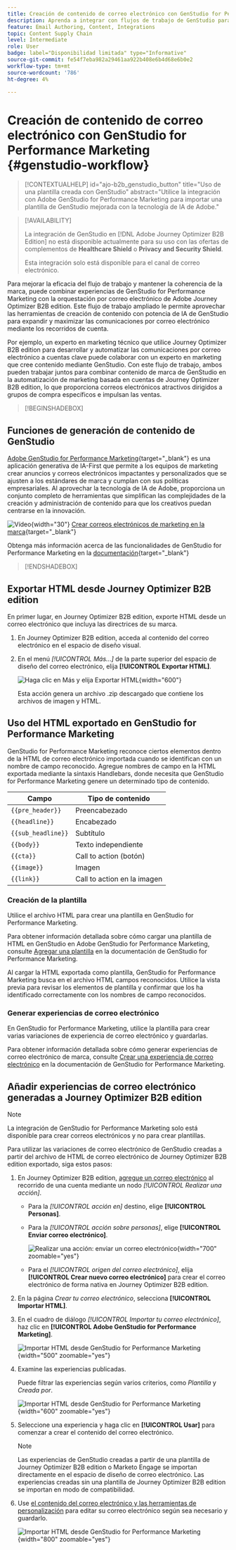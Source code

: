 ```yaml
---
title: Creación de contenido de correo electrónico con GenStudio for Performance Marketing
description: Aprenda a integrar con flujos de trabajo de GenStudio para optimizar el diseño de experiencias de correo electrónico.
feature: Email Authoring, Content, Integrations
topic: Content Supply Chain
level: Intermediate
role: User
badge: label="Disponibilidad limitada" type="Informative"
source-git-commit: fe54f7eba982a29461aa922b408e6b4d68e6b0e2
workflow-type: tm+mt
source-wordcount: '786'
ht-degree: 4%

---
```


# Creación de contenido de correo electrónico con GenStudio for Performance Marketing {#genstudio-workflow}

>[!CONTEXTUALHELP]
>id="ajo-b2b_genstudio_button"
>title="Uso de una plantilla creada con GenStudio"
>abstract="Utilice la integración con Adobe GenStudio for Performance Marketing para importar una plantilla de GenStudio mejorada con la tecnología de IA de Adobe."

>[!AVAILABILITY]
>
>La integración de GenStudio en [!DNL Adobe Journey Optimizer B2B Edition] no está disponible actualmente para su uso con las ofertas de complementos de **Healthcare Shield** o **Privacy and Security Shield**.
>
>Esta integración solo está disponible para el canal de correo electrónico.

Para mejorar la eficacia del flujo de trabajo y mantener la coherencia de la marca, puede combinar experiencias de GenStudio for Performance Marketing con la orquestación por correo electrónico de Adobe Journey Optimizer B2B edition. Este flujo de trabajo ampliado le permite aprovechar las herramientas de creación de contenido con potencia de IA de GenStudio para expandir y maximizar las comunicaciones por correo electrónico mediante los recorridos de cuenta.

Por ejemplo, un experto en marketing técnico que utilice Journey Optimizer B2B edition para desarrollar y automatizar las comunicaciones por correo electrónico a cuentas clave puede colaborar con un experto en marketing que cree contenido mediante GenStudio. Con este flujo de trabajo, ambos pueden trabajar juntos para combinar contenido de marca de GenStudio en la automatización de marketing basada en cuentas de Journey Optimizer B2B edition, lo que proporciona correos electrónicos atractivos dirigidos a grupos de compra específicos e impulsan las ventas.

>[!BEGINSHADEBOX]

## Funciones de generación de contenido de GenStudio

[Adobe GenStudio for Performance Marketing](https://business.adobe.com/products/genstudio-for-performance-marketing.html?lang=es){target="_blank"} es una aplicación generativa de IA-First que permite a los equipos de marketing crear anuncios y correos electrónicos impactantes y personalizados que se ajusten a los estándares de marca y cumplan con sus políticas empresariales. Al aprovechar la tecnología de IA de Adobe, proporciona un conjunto completo de herramientas que simplifican las complejidades de la creación y administración de contenido para que los creativos puedan centrarse en la innovación.

![Vídeo](../../assets/do-not-localize/icon-video.svg){width="30"} [Crear correos electrónicos de marketing en la marca](https://experienceleague.adobe.com/es/docs/genstudio-for-performance-marketing-learn/tutorials/creating-experiences/creating-on-brand-emails){target="_blank"}

Obtenga más información acerca de las funcionalidades de GenStudio for Performance Marketing en la [documentación](https://experienceleague.adobe.com/es/docs/genstudio-for-performance-marketing/user-guide/home){target="_blank"}

>[!ENDSHADEBOX]

## Exportar HTML desde Journey Optimizer B2B edition

En primer lugar, en Journey Optimizer B2B edition, exporte HTML desde un correo electrónico que incluya las directrices de su marca.

1. En Journey Optimizer B2B edition, acceda al contenido del correo electrónico en el espacio de diseño visual.

1. En el menú _[!UICONTROL Más...]_ de la parte superior del espacio de diseño del correo electrónico, elija **[!UICONTROL Exportar HTML]**.

   ![Haga clic en Más y elija Exportar HTML](./assets/email-export-html.png){width="600"}

   Esta acción genera un archivo .zip descargado que contiene los archivos de imagen y HTML.

## Uso del HTML exportado en GenStudio for Performance Marketing

GenStudio for Performance Marketing reconoce ciertos elementos dentro de la HTML de correo electrónico importada cuando se identifican con un nombre de campo reconocido. Agregue nombres de campo en la HTML exportada mediante la sintaxis Handlebars, donde necesita que GenStudio for Performance Marketing genere un determinado tipo de contenido.

| Campo | Tipo de contenido |
| ----------------- | ------------------------- |
| `{{pre_header}}` | Preencabezado |
| `{{headline}}` | Encabezado |
| `{{sub_headline}}` | Subtítulo |
| `{{body}}` | Texto independiente |
| `{{cta}}` | Call to action (botón) |
| `{{image}}` | Imagen |
| `{{link}}` | Call to action en la imagen |

### Creación de la plantilla

Utilice el archivo HTML para crear una plantilla en GenStudio for Performance Marketing.

Para obtener información detallada sobre cómo cargar una plantilla de HTML en GenStudio en Adobe GenStudio for Performance Marketing, consulte [Agregar una plantilla](https://experienceleague.adobe.com/es/docs/genstudio-for-performance-marketing/user-guide/content/templates/use-templates#add-a-template) en la documentación de GenStudio for Performance Marketing.

Al cargar la HTML exportada como plantilla, GenStudio for Performance Marketing busca en el archivo HTML campos reconocidos. Utilice la vista previa para revisar los elementos de plantilla y confirmar que los ha identificado correctamente con los nombres de campo reconocidos.

### Generar experiencias de correo electrónico

En GenStudio for Performance Marketing, utilice la plantilla para crear varias variaciones de experiencia de correo electrónico y guardarlas.

Para obtener información detallada sobre cómo generar experiencias de correo electrónico de marca, consulte [Crear una experiencia de correo electrónico](https://experienceleague.adobe.com/es/docs/genstudio-for-performance-marketing/user-guide/create/create-email-experience) en la documentación de GenStudio for Performance Marketing.

## Añadir experiencias de correo electrónico generadas a Journey Optimizer B2B edition

>[!NOTE]
>
>La integración de GenStudio for Performance Marketing solo está disponible para crear correos electrónicos y no para crear plantillas.

Para utilizar las variaciones de correo electrónico de GenStudio creadas a partir del archivo de HTML de correo electrónico de Journey Optimizer B2B edition exportado, siga estos pasos:

1. En Journey Optimizer B2B edition, [agregue un correo electrónico](./add-email.md) al recorrido de una cuenta mediante un nodo _[!UICONTROL Realizar una acción]_.

   * Para la _[!UICONTROL acción en]_ destino, elige **[!UICONTROL Personas]**.

   * Para la _[!UICONTROL acción sobre personas]_, elige **[!UICONTROL Enviar correo electrónico]**.

     ![Realizar una acción: enviar un correo electrónico](./assets/journey-node-send-email.png){width="700" zoomable="yes"}

   * Para el _[!UICONTROL origen del correo electrónico]_, elija **[!UICONTROL Crear nuevo correo electrónico]** para crear el correo electrónico de forma nativa en Journey Optimizer B2B edition.

1. En la página _Crear tu correo electrónico_, selecciona **[!UICONTROL Importar HTML]**.

1. En el cuadro de diálogo _[!UICONTROL Importar tu correo electrónico]_, haz clic en **[!UICONTROL Adobe GenStudio for Performance Marketing]**.

   ![Importar HTML desde GenStudio for Performance Marketing](./assets/email-import-html-genstudio.png){width="500" zoomable="yes"}

1. Examine las experiencias publicadas.

   Puede filtrar las experiencias según varios criterios, como _Plantilla_ y _Creada por_.

   ![Importar HTML desde GenStudio for Performance Marketing](./assets/email-import-select-gen-studio-experience.png){width="600" zoomable="yes"}

1. Seleccione una experiencia y haga clic en **[!UICONTROL Usar]** para comenzar a crear el contenido del correo electrónico.

   >[!NOTE]
   >
   >Las experiencias de GenStudio creadas a partir de una plantilla de Journey Optimizer B2B edition o Marketo Engage se importan directamente en el espacio de diseño de correo electrónico. Las experiencias creadas sin una plantilla de Journey Optimizer B2B edition se importan en modo de compatibilidad.

1. Use [el contenido del correo electrónico y las herramientas de personalización](./email-authoring.md) para editar su correo electrónico según sea necesario y guardarlo.

   ![Importar HTML desde GenStudio for Performance Marketing](./assets/email-imported-experience.png){width="800" zoomable="yes"}
